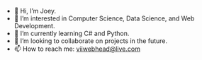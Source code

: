 - 👋 Hi, I’m Joey.
- 👀 I’m interested in Computer Science, Data Science, and Web Development.
- 🌱 I’m currently learning C# and Python.
- 💞️ I’m looking to collaborate on projects in the future.
- 📫 How to reach me: viiwebhead@live.com

<!---
Bucktooth/Bucktooth is a ✨ special ✨ repository because its `README.md` (this file) appears on your GitHub profile.
You can click the Preview link to take a look at your changes.
--->
